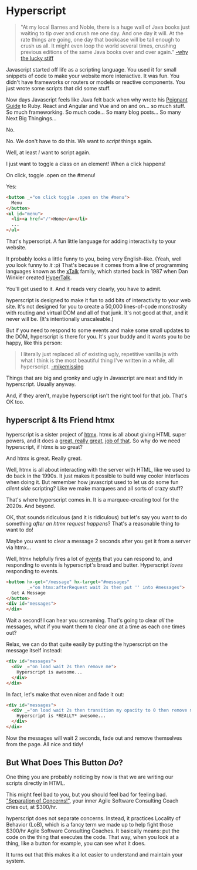 
# Hyperscript

> "At my local Barnes and Noble, there is a huge wall of Java books just waiting to tip over and crush me one day. And one day it will. At the rate things are going, one day that bookcase will be tall enough to crush us all. It might even loop the world several times, crushing previous editions of the same Java books over and over again." [-why the lucky stiff](https://web.archive.org/web/20050124040155/http://poignantguide.net/ruby/)

Javascript started off life as a scripting language.  You used it for small snippets of code to make your website
more interactive.  It was fun.  You didn't have frameworks or routers or models or reactive components.  You just
wrote some scripts that did some stuff.

Now days Javascript feels like Java felt back when why wrote his [Poignant Guide](https://poignant.guide/) to Ruby.
React and Angular and Vue and on and on... so much stuff.  So much frameworking.  So much code...  So many blog
posts...  So many Next Big Thingings...

No.

No.  We don't have to do this.  We want to *script* things again.

Well, at least *I* want to script again.

I just want to toggle a class on an element!  When a click happens!

On click, toggle .open on the #menu!

Yes:

```html
<button _="on click toggle .open on the #menu">
  Menu
</button>
<ul id="menu">
  <li><a href="/">Home</a></li>
  ...
</ul>
```

That's hyperscript.  A fun little language for adding interactivity to your website.

It probably looks a little funny to you, being very English-like.  (Yeah, well *you* look funny to *it* :p)
That's because it comes from a line of programming languages known
as the [xTalk](https://en.wikipedia.org/wiki/XTalk) family, which started back in 1987 when Dan Winkler created
[HyperTalk](https://en.wikipedia.org/wiki/HyperTalk).

You'll get used to it.  And it reads very clearly, you have to admit.

hyperscript is designed to make it fun to add bits of interactivity to your web site.  It's not designed for you to
create a 50,000 lines-of-code monstrosity with routing and virtual DOM and all of that junk.  It's not good at that, and
it never will be.  (It's intentionally unscaleable.)

But if you need to respond to some events and make some small updates to the DOM, hyperscript is there for you.  It's
your buddy and it wants you to be happy, like this person:

> I literally just replaced all of existing ugly, repetitive vanilla js with what I think is the most beautiful thing I've written in a while, all hyperscript. [-mikemissing](https://github.com/bigskysoftware/_hyperscript/issues/194#issuecomment-979413577)

Things that are big and gronky and ugly in Javascript are neat and tidy in hyperscript.  Usually anyway.

And, if they aren't, maybe hyperscript isn't the right tool for that job.  That's OK too.

## hyperscript & Its Friend htmx

hyperscript is a sister project of [htmx](https://htmx.org).  htmx is all about giving HTML super powers, and it does
a [great, really great, job of that](https://htmx.org/examples).  So why do we need hyperscript, if htmx is so great?

And htmx is great.  Really great.

Well, htmx is all about interacting with the server with HTML, like we used to do back in the 1990s.  It just makes
it possible to build way cooler interfaces when doing it.  But remember how javascript used to let us do some fun
*client side* scripting?  Like we make marquees and all sorts of crazy stuff?

That's where hyperscript comes in.  It is a marquee-creating tool for the 2020s.  And beyond.

OK, that sounds ridiculous (and it is ridiculous) but let's say you want to do something *after an htmx request happens*?  That's a reasonable thing to want to do!

Maybe you want to clear a message 2 seconds after you get it from a server via htmx...

Well, htmx helpfully fires a lot of [events](https://htmx.org/events) that you can respond to, and responding to events
is hyperscript's bread and butter.  Hyperscript *loves* responding to events.

```html
<button hx-get="/message" hx-target="#messages"
        _="on htmx:afterRequest wait 2s then put '' into #messages">
  Get A Message
</button>
<div id="messages">
</div>
```

Wait a second! I can hear you screaming.  That's going to clear *all* the messages, what if you want them to clear one
at a time as each one times out?

Relax, we can do that quite easily by putting the hyperscript on the message itself instead:

```html
<div id="messages">
  <div _="on load wait 2s then remove me">
    Hyperscript is awesome...
  </div>
</div>
```

In fact, let's make that even nicer and fade it out:

```html
<div id="messages">
  <div _="on load wait 2s then transition my opacity to 0 then remove me">
    Hyperscript is *REALLY* awesome...
  </div>
</div>
```

Now the messages will wait 2 seconds, fade out and remove themselves from the page.  All nice and tidy!

## But What Does This Button *Do*?

One thing you are probably noticing by now is that we are writing our scripts directly in HTML.

This might feel bad to you, but you should feel bad for feeling bad.  ["Separation of Concerns!"](https://en.wikipedia.org/wiki/Separation_of_concerns), your inner Agile Software Consulting Coach cries out, at $300/hr.

hyperscript does not separate concerns.  Instead, it practices Locality of Behavior (LoB), which is a fancy term we made up
to help fight those $300/hr Agile Software Consulting Coaches.   It basically means: put the code on the thing that
executes the code.  That way, when you look at a thing, like a button for example, you can see what it does.

It turns out that this makes it a lot easier to understand and maintain your system.
